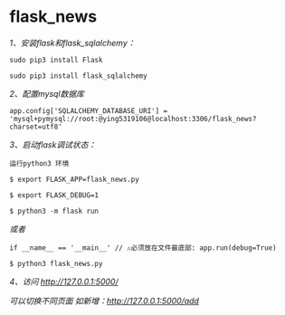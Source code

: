 # flask_news


_1、安装flask和flask_sqlalchemy：_

`sudo pip3 install Flask`

`sudo pip3 install flask_sqlalchemy`

_2、配置mysql数据库_

`app.config['SQLALCHEMY_DATABASE_URI'] = 'mysql+pymysql://root:@ying5319106@localhost:3306/flask_news?charset=utf8'
`



_3、启动flask调试状态：_

`运行python3 环境`

`$ export FLASK_APP=flask_news.py`

`$ export FLASK_DEBUG=1`

`$ python3 -m flask run`

_或者_

`if __name__ == '__main__' // ⚠️必须放在文件最底部:
    app.run(debug=True)`
    
`$ python3 flask_news.py   ` 

_4、访问 http://127.0.0.1:5000/_ 

_可以切换不同页面
如新增：http://127.0.0.1:5000/add_
